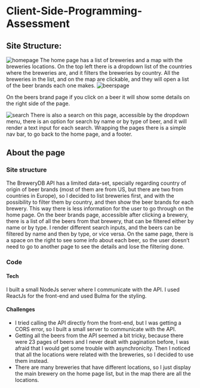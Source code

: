 # Client-Side-Programming-Assessment
## Site Structure: 

![homepage](https://res.cloudinary.com/fabiomatoscosta/image/upload/v1588771794/pxlwidgets%20ass./Home_page_k8zvwf.png)
The home page has a list of breweries and a map with the breweries locations. On the top left there is a dropdown list of the countries where the breweries are, and it filters the breweries by country. All the breweries in the list, and on the map are clickable, and they will open a list of the beer brands each one makes.
![beerspage](https://res.cloudinary.com/fabiomatoscosta/image/upload/v1588771794/pxlwidgets%20ass./beers_page_qi32si.png)

On the beers brand page if you click on a beer it will show some details on the right side of the page. 

![search](https://res.cloudinary.com/fabiomatoscosta/image/upload/v1588771794/pxlwidgets%20ass./search_by_name_lrrimo.png)
There is also a search on this page, accessible by the dropdown menu, there is an option for search by name or by type of beer, and it will render a text input for each search.
Wrapping the pages there is a simple nav bar, to go back to the home page, and a footer.

## About the page

### Site structure

The BreweryDB API has a limited data-set, specially regarding country of origin of beer brands (most of them are from US, but there are two from countries in Europe), so I decided to list breweries first, and with the possibility to filter them by country, and then show the beer brands for each brewery. This way there is less information for the user to go through on the home page. 
On the beer brands page, accessible after clicking a brewery, there is a list of all the beers from that brewery, that can be filtered either by name or by type. I render different search inputs, and the beers can be filtered by name and then by type, or vice versa. On the same page, there is a space on the right to see some info about each beer, so the user doesn’t need to go to another page to see the details and lose the filtering done.
	
### Code 


#### Tech

I built a small NodeJs server where I communicate with the API. I used ReactJs for the front-end and used Bulma for the styling.
	
#### Challenges

- I tried calling the API directly from the front-end, but I was getting a CORS error, so I built a small server to communicate with the API. 
- Getting all the beers from the API seemed a bit tricky, because there were 23 pages of beers and I never dealt with pagination before, I was afraid that I would get some trouble with asynchronicity. Then I noticed that all the locations were related with the breweries, so I decided to use them instead.
- There are many breweries that have different locations, so I just display the main brewery on the home page list, but in the map there are all the locations.


